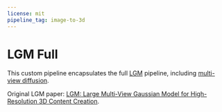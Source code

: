 ```yaml
---
license: mit
pipeline_tag: image-to-3d
---
```


# LGM Full

This custom pipeline encapsulates the full [LGM](https://huggingface.co/ashawkey/LGM) pipeline, including [multi-view diffusion](https://huggingface.co/ashawkey/imagedream-ipmv-diffusers).

Original LGM paper: [LGM: Large Multi-View Gaussian Model for High-Resolution 3D Content Creation](https://huggingface.co/papers/2402.05054).
